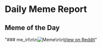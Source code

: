 # Daily Meme Report

## Meme of the Day
"### me_irl\n\n![Meme](https://i.redd.it/rdbivaokkmee1.png)\n\n[View on Reddit](https://redd.it/1i7oiza)"
